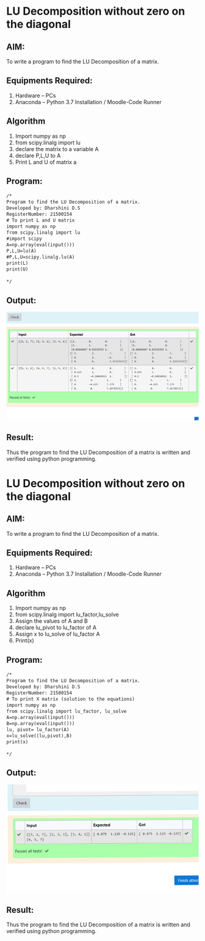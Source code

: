 # LU Decomposition without zero on the diagonal

## AIM:
To write a program to find the LU Decomposition of a matrix.

## Equipments Required:
1. Hardware – PCs
2. Anaconda – Python 3.7 Installation / Moodle-Code Runner

## Algorithm
1. Import numpy as np
2. from scipy.linalg import lu
3. declare the matrix to a variable A
4. declare P,L,U to A
5. Print L and U of matrix a

## Program:
```
/*
Program to find the LU Decomposition of a matrix.
Developed by: Dharshini D.S
RegisterNumber: 21500154
# To print L and U matrix
import numpy as np
from scipy.linalg import lu
#import scipy
A=np.array(eval(input()))
P,L,U=lu(A)
#P,L,U=scipy.linalg.lu(A)
print(L)
print(U)

*/
```

## Output:
![lu decomposition](./img.png)


## Result:
Thus the program to find the LU Decomposition of a matrix is written and verified using python programming.


# LU Decomposition without zero on the diagonal

## AIM:
To write a program to find the LU Decomposition of a matrix.

## Equipments Required:
1. Hardware – PCs
2. Anaconda – Python 3.7 Installation / Moodle-Code Runner

## Algorithm
1. Import numpy as np
2. from scipy.linalg import lu_factor,lu_solve
3. Assign the values of A and B
4. declare lu_pivot to lu_factor of A
5. Assign x to lu_solve of lu_factor A
6. Print(x)

## Program:
```
/*
Program to find the LU Decomposition of a matrix.
Developed by: Dharshini D.S
RegisterNumber: 21500154
# To print X matrix (solution to the equations)
import numpy as np
from scipy.linalg import lu_factor, lu_solve
A=np.array(eval(input()))
B=np.array(eval(input()))
lu, pivot= lu_factor(A)
x=lu_solve((lu,pivot),B)
print(x)

*/
```

## Output:
![lu decomposition](./img1.png)


## Result:
Thus the program to find the LU Decomposition of a matrix is written and verified using python programming.
